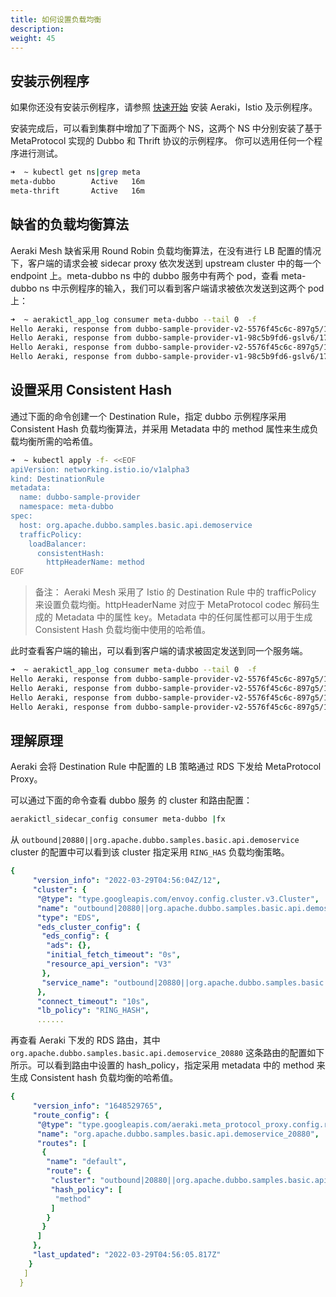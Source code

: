 ```yaml
---
title: 如何设置负载均衡
description: 
weight: 45
---
```


## 安装示例程序

如果你还没有安装示例程序，请参照 [快速开始](/zh/docs/v1.x/quickstart/) 安装 Aeraki，Istio 及示例程序。

安装完成后，可以看到集群中增加了下面两个 NS，这两个 NS 中分别安装了基于 MetaProtocol 实现的 Dubbo 和 Thrift 协议的示例程序。
你可以选用任何一个程序进行测试。

```bash
➜  ~ kubectl get ns|grep meta
meta-dubbo        Active   16m
meta-thrift       Active   16m
```

## 缺省的负载均衡算法

Aeraki Mesh 缺省采用 Round Robin 负载均衡算法，在没有进行 LB 配置的情况下，客户端的请求会被 sidecar proxy 依次发送到 upstream cluster 中的每一个 endpoint 上。meta-dubbo ns 中的 dubbo 服务中有两个 pod，查看 meta-dubbo ns 中示例程序的输入，我们可以看到客户端请求被依次发送到这两个 pod 上：

```bash
➜  ~ aerakictl_app_log consumer meta-dubbo --tail 0  -f
Hello Aeraki, response from dubbo-sample-provider-v2-5576f45c6c-897g5/172.16.0.8
Hello Aeraki, response from dubbo-sample-provider-v1-98c5b9fd6-gslv6/172.16.0.69
Hello Aeraki, response from dubbo-sample-provider-v2-5576f45c6c-897g5/172.16.0.8
Hello Aeraki, response from dubbo-sample-provider-v1-98c5b9fd6-gslv6/172.16.0.69
```

## 设置采用 Consistent Hash

通过下面的命令创建一个 Destination Rule，指定 dubbo 示例程序采用 Consistent Hash 负载均衡算法，并采用 Metadata 中的 method 属性来生成负载均衡所需的哈希值。

```bash
➜  ~ kubectl apply -f- <<EOF
apiVersion: networking.istio.io/v1alpha3
kind: DestinationRule
metadata:
  name: dubbo-sample-provider
  namespace: meta-dubbo
spec:
  host: org.apache.dubbo.samples.basic.api.demoservice
  trafficPolicy:
    loadBalancer:
      consistentHash:
        httpHeaderName: method
EOF
```

> 备注： Aeraki Mesh 采用了 Istio 的 Destination Rule 中的 trafficPolicy 来设置负载均衡。httpHeaderName 对应于 MetaProtocol codec 解码生成的 Metadata 中的属性 key。Metadata 中的任何属性都可以用于生成 Consistent Hash 负载均衡中使用的哈希值。

此时查看客户端的输出，可以看到客户端的请求被固定发送到同一个服务端。

```bash
➜  ~ aerakictl_app_log consumer meta-dubbo --tail 0  -f
Hello Aeraki, response from dubbo-sample-provider-v2-5576f45c6c-897g5/172.16.0.8
Hello Aeraki, response from dubbo-sample-provider-v2-5576f45c6c-897g5/172.16.0.8
Hello Aeraki, response from dubbo-sample-provider-v2-5576f45c6c-897g5/172.16.0.8
Hello Aeraki, response from dubbo-sample-provider-v2-5576f45c6c-897g5/172.16.0.8
```

## 理解原理

Aeraki 会将 Destination Rule 中配置的 LB 策略通过 RDS 下发给 MetaProtocol Proxy。

可以通过下面的命令查看 dubbo 服务 的 cluster 和路由配置：

``` bash
aerakictl_sidecar_config consumer meta-dubbo |fx
```

从 `outbound|20880||org.apache.dubbo.samples.basic.api.demoservice` cluster 的配置中可以看到该 cluster 指定采用 `RING_HAS` 负载均衡策略。

```yaml
{
     "version_info": "2022-03-29T04:56:04Z/12",
     "cluster": {
      "@type": "type.googleapis.com/envoy.config.cluster.v3.Cluster",
      "name": "outbound|20880||org.apache.dubbo.samples.basic.api.demoservice",
      "type": "EDS",
      "eds_cluster_config": {
       "eds_config": {
        "ads": {},
        "initial_fetch_timeout": "0s",
        "resource_api_version": "V3"
       },
       "service_name": "outbound|20880||org.apache.dubbo.samples.basic.api.demoservice"
      },
      "connect_timeout": "10s",
      "lb_policy": "RING_HASH",
      ......
```

再查看 Aeraki 下发的 RDS 路由，其中 `org.apache.dubbo.samples.basic.api.demoservice_20880` 这条路由的配置如下所示。可以看到路由中设置的 hash_policy，指定采用 metadata 中的 method 来生成 Consistent hash 负载均衡的哈希值。 

```yaml
{
     "version_info": "1648529765",
     "route_config": {
      "@type": "type.googleapis.com/aeraki.meta_protocol_proxy.config.route.v1alpha.RouteConfiguration",
      "name": "org.apache.dubbo.samples.basic.api.demoservice_20880",
      "routes": [
       {
        "name": "default",
        "route": {
         "cluster": "outbound|20880||org.apache.dubbo.samples.basic.api.demoservice",
         "hash_policy": [
          "method"
         ]
        }
       }
      ]
     },
     "last_updated": "2022-03-29T04:56:05.817Z"
    }
   ]
  }
  ```